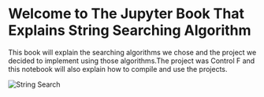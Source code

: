 # Welcome to The Jupyter Book That Explains String Searching Algorithm

This book will explain the searching algorithms we chose and the project we decided to implement using those algorithms.The project was Control F and this notebook will also explain how to compile and use the projects. 

![String Search](https://www.agilitypr.com/wp-content/uploads/2016/06/search-blog-01.png) 


```{tableofcontents}
```


